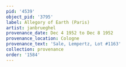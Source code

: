 ```yaml
---
pid: '4539'
object_pid: '3795'
label: Allegory of Earth (Paris)
artist: janbrueghel
provenance_date: Dec 4 1952 to Dec 8 1952
provenance_location: Cologne
provenance_text: 'Sale, Lempertz, Lot #1163'
collection: provenance
order: '1584'
---
```

